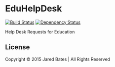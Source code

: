 # EduHelpDesk
[![Build Status](https://magnum.travis-ci.com/computerwizjared/EduHelpDesk.svg?token=pEyWzSUfkqxXXoPvnJws)](https://magnum.travis-ci.com/computerwizjared/EduHelpDesk)
[![Dependency Status](https://david-dm.org/computerwizjared/EduHelpDesk.svg)](https://david-dm.org/computerwizjared/EduHelpDesk)

Help Desk Requests for Education

## License
Copyright &copy; 2015 Jared Bates | All Rights Reserved